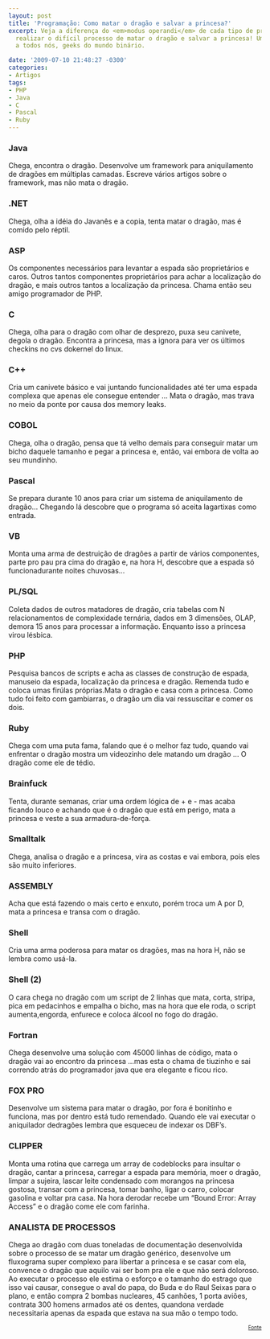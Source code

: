 ```yaml
---
layout: post
title: 'Programação: Como matar o dragão e salvar a princesa?'
excerpt: Veja a diferença do <em>modus operandi</em> de cada tipo de programador para
  realizar o difícil processo de matar o dragão e salvar a princesa! Uma ótima crônica
  a todos nós, geeks do mundo binário.

date: '2009-07-10 21:48:27 -0300'
categories:
- Artigos
tags:
- PHP
- Java
- C
- Pascal
- Ruby
---
```

<h3>Java</h3>
<p>Chega, encontra o dragão. Desenvolve um framework para aniquilamento de dragões em múltiplas camadas. Escreve vários artigos sobre o framework, mas não mata o dragão.</p>
<h3>.NET</h3>
<p>Chega, olha a idéia do Javanês e a copia, tenta matar o dragão, mas é comido pelo réptil.</p>
<h3>ASP</h3>
<p>Os componentes necessários para levantar a espada são proprietários e caros. Outros tantos componentes proprietários para achar a localização do dragão, e mais outros tantos a localização da princesa. Chama então seu amigo programador de PHP.</p>
<h3>C</h3>
<p>Chega, olha para o dragão com olhar de desprezo, puxa seu canivete, degola o dragão. Encontra a princesa, mas a ignora para ver os últimos checkins no cvs dokernel do linux.</p>
<h3>C++</h3>
<p>Cria um canivete básico e vai juntando funcionalidades até ter uma espada complexa que apenas ele consegue entender … Mata o dragão, mas trava no meio da ponte por causa dos memory leaks.</p>
<h3>COBOL</h3>
<p>Chega, olha o dragão, pensa que tá velho demais para conseguir matar um bicho daquele tamanho e pegar a princesa e, então, vai embora de volta ao seu mundinho.</p>
<h3>Pascal</h3>
<p>Se prepara durante 10 anos para criar um sistema de aniquilamento de dragão… Chegando lá descobre que o programa só aceita lagartixas como entrada.</p>
<h3>VB</h3>
<p>Monta uma arma de destruição de dragões a partir de vários componentes, parte pro pau pra cima do dragão e, na hora H, descobre que a espada só funcionadurante noites chuvosas…</p>
<h3>PL/SQL</h3>
<p>Coleta dados de outros matadores de dragão, cria tabelas com N relacionamentos de complexidade ternária, dados em 3 dimensões, OLAP, demora 15 anos para processar a informação. Enquanto isso a princesa virou lésbica.</p>
<h3>PHP</h3>
<p>Pesquisa bancos de scripts e acha as classes de construção de espada, manuseio da espada, localização da princesa e dragão. Remenda tudo e coloca umas firúlas próprias.Mata o dragão e casa com a princesa. Como tudo foi feito com gambiarras, o dragão um dia vai ressuscitar e comer os dois.</p>
<h3>Ruby</h3>
<p>Chega com uma puta fama, falando que é o melhor faz tudo, quando vai enfrentar o dragão mostra um videozinho dele matando um dragão … O dragão come ele de tédio.</p>
<h3>Brainfuck</h3>
<p>Tenta, durante semanas, criar uma ordem lógica de + e - mas acaba ficando louco e achando que é o dragão que está em perigo, mata a princesa e veste a sua armadura-de-força.</p>
<h3>Smalltalk</h3>
<p>Chega, analisa o dragão e a princesa, vira as costas e vai embora, pois eles são muito inferiores.</p>
<h3>ASSEMBLY</h3>
<p>Acha que está fazendo o mais certo e enxuto, porém troca um A por D, mata a princesa e transa com o dragão.</p>
<h3>Shell</h3>
<p>Cria uma arma poderosa para matar os dragões, mas na hora H, não se lembra como usá-la.</p>
<h3>Shell (2)</h3>
<p>O cara chega no dragão com um script de 2 linhas que mata, corta, stripa, pica em pedacinhos e empalha o bicho, mas na hora que ele roda, o script aumenta,engorda, enfurece e coloca álcool no fogo do dragão.</p>
<h3>Fortran</h3>
<p>Chega desenvolve uma solução com 45000 linhas de código, mata o dragão vai ao encontro da princesa …mas esta o chama de tiuzinho e sai correndo atrás do programador java que era elegante e ficou rico.</p>
<h3>FOX PRO</h3>
<p>Desenvolve um sistema para matar o dragão, por fora é bonitinho e funciona, mas por dentro está tudo remendado. Quando ele vai executar o aniquilador dedragões lembra que esqueceu de indexar os DBF’s.</p>
<h3>CLIPPER</h3>
<p>Monta uma rotina que carrega um array de codeblocks para insultar o dragão, cantar a princesa, carregar a espada para memória, moer o dragão, limpar a sujeira, lascar leite condensado com morangos na princesa gostosa, transar com a princesa, tomar banho, ligar o carro, colocar gasolina e voltar pra casa. Na hora derodar recebe um “Bound Error: Array Access” e o dragão come ele com farinha.</p>
<h3>ANALISTA DE PROCESSOS</h3>
<p>Chega ao dragão com duas toneladas de documentação desenvolvida sobre o processo de se matar um dragão genérico, desenvolve um fluxograma super complexo para libertar a princesa e se casar com ela, convence o dragão que aquilo vai ser bom pra ele e que não será doloroso. Ao executar o processo ele estima o esforço e o tamanho do estrago que isso vai causar, consegue o aval do papa, do Buda e do Raul Seixas para o plano, e então compra 2 bombas nucleares, 45 canhões, 1 porta aviões, contrata 300 homens armados até os dentes, quandona verdade necessitaria apenas da espada que estava na sua mão o tempo todo.</p>
<p style="text-align: right; font-size: 10px"><a href="http://blogandotek.blogspot.com/2009/07/linguagens-de-programacao-como-matar-o.html" target="_blank">Fonte</a></p>
